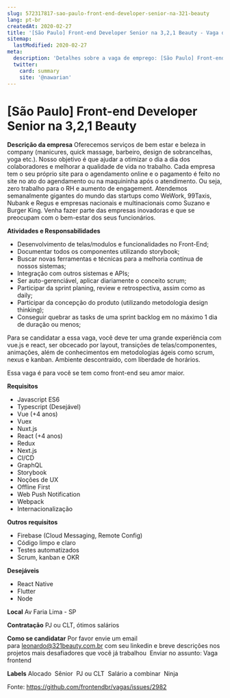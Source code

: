```yaml
---
slug: 572317817-sao-paulo-front-end-developer-senior-na-321-beauty
lang: pt-br
createdAt: 2020-02-27
title: '[São Paulo] Front-end Developer Senior na 3,2,1 Beauty - Vaga de Emprego'
sitemap:
  lastModified: 2020-02-27
meta:
  description: 'Detalhes sobre a vaga de emprego: [São Paulo] Front-end Developer Senior na 3,2,1 Beauty'
  twitter:
    card: summary
    site: '@nawarian'
---
```


# [São Paulo] Front-end Developer Senior na 3,2,1 Beauty

**Descrição da empresa**
Oferecemos serviços de bem estar e beleza in company (manicures, quick massage, barbeiro, design de sobrancelhas, yoga etc.).
Nosso objetivo é que ajudar a otimizar o dia a dia dos colaboradores e melhorar a qualidade de vida no trabalho.
Cada empresa tem o seu próprio site para o agendamento online e o pagamento é feito no site no ato do agendamento ou na maquininha após o atendimento. Ou seja, zero trabalho para o RH e aumento de engagement.
Atendemos semanalmente gigantes do mundo das startups como WeWork, 99Taxis, Nubank e Regus e empresas nacionais e multinacionais como Suzano e Burger King.
Venha fazer parte das empresas inovadoras e que se preocupam com o bem-estar dos seus funcionários.

**Atividades e Responsabilidades**
- Desenvolvimento de telas/modulos e funcionalidades no Front-End;
- Documentar todos os componentes utilizando storybook; 
- Buscar novas ferramentas e técnicas para a melhoria contínua de nossos sistemas; 
- Integração com outros sistemas e APIs; 
- Ser auto-gerenciável, aplicar diariamente o conceito scrum;
- Participar da sprint planing, review e retrospectiva, assim como as daily; 
- Participar da concepção do produto (utilizando metodologia design thinking); 
- Conseguir quebrar as tasks de uma sprint backlog em no máximo 1 dia de duração ou menos;

Para se candidatar a essa vaga, você deve ter uma grande experiência com vue.js e react, ser obcecado por layout, transições de telas/componentes, animações, além de conhecimentos em metodologias ágeis como scrum, nexus e kanban.
Ambiente descontraído, com liberdade de horários.

Essa vaga é para você se tem como front-end seu amor maior.

**Requisitos**
* Javascript ES6
* Typescript (Desejável) 
* Vue (+4 anos)
* Vuex
* Nuxt.js
* React (+4 anos)
* Redux
* Next.js 
* CI/CD
* GraphQL
* Storybook
* Noções de UX
* Offline First
* Web Push Notification
* Webpack
* Internacionalização


**Outros requisitos** 

* Firebase (Cloud Messaging, Remote Config) 
* Código limpo e claro
* Testes automatizados 
* Scrum, kanban e OKR


**Desejáveis**

* React Native
* Flutter 
* Node

**Local**
Av Faria Lima - SP

**Contratação**
PJ ou CLT, ótimos salários

**Como se candidatar**
Por favor envie um email para leonardo@321beauty.com.br com seu linkedin e breve descrições nos projetos mais desafiadores que você já trabalhou
 Enviar no assunto: Vaga frontend

**Labels**
Alocado
 Sênior
 PJ ou CLT
 Salário a combinar 
Ninja





Fonte: https://github.com/frontendbr/vagas/issues/2982